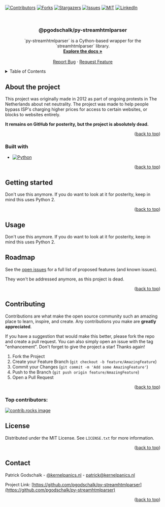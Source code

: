 <!-- markdownlint-disable -->

<a id="readme-top"></a>

<!-- PROJECT SHIELDS -->

[![Contributors][contributors-shield]][contributors-url]
[![Forks][forks-shield]][forks-url]
[![Stargazers][stars-shield]][stars-url]
[![Issues][issues-shield]][issues-url]
[![MIT][license-shield]][license-url]
[![LinkedIn][linkedin-shield]][linkedin-url]

<!-- PROJECT LOGO -->
<br />
<div align="center">

<h3 align="center">@pgodschalk/py-streamhtmlparser</h3>

  <p align="center">
    `py-streamhtmlparser` is a Cython-based wrapper for the `streamhtmlparser` library.
    <br />
    <a href="https://swiperproxy.github.io/py-streamhtmlparser.html"><strong>Explore the docs »</strong></a>
    <br />
    <br />
    <a href="https://github.com/pgodschalk/py-streamhtmlparser/issues/new?labels=bug&template=bug-report---.md">Report Bug</a>
    ·
    <a href="https://github.com/pgodschalk/py-streamhtmlparser/issues/new?labels=enhancement&template=feature-request---.md">Request Feature</a>
  </p>
</div>

<!-- TABLE OF CONTENTS -->
<details>
  <summary>Table of Contents</summary>
  <ol>
    <li>
      <a href="#about-the-project">About the project</a>
      <ul>
        <li><a href="#built-with">Built with</a></li>
      </ul>
    </li>
    <li>
      <a href="#getting-started">Getting started</a>
      <ul>
        <li><a href="#prerequisites">Prerequisites</a></li>
        <li><a href="#installation">Installation</a></li>
      </ul>
    </li>
    <li><a href="#usage">Usage</a></li>
    <li><a href="#roadmap">Roadmap</a></li>
    <li><a href="#contributing">Contributing</a></li>
    <li><a href="#license">License</a></li>
    <li><a href="#contact">Contact</a></li>
  </ol>
</details>

<!-- ABOUT THE PROJECT -->

## About the project

This project was originally made in 2012 as part of ongoing protests in The
Netherlands about net neutrality. The project was made to help people bypass
ISP's charging higher prices for access to certain websites, or blocks to
websites entirely.

**It remains on GitHub for posterity, but the project is absolutely dead.**

<p align="right">(<a href="#readme-top">back to top</a>)</p>

### Built with

- [![Python][python]][python-url]

<p align="right">(<a href="#readme-top">back to top</a>)</p>

<!-- GETTING STARTED -->

## Getting started

Don't use this anymore. If you do want to look at it for posterity, keep in
mind this uses Python 2.

<p align="right">(<a href="#readme-top">back to top</a>)</p>

<!-- USAGE EXAMPLES -->

## Usage

Don't use this anymore. If you do want to look at it for posterity, keep in
mind this uses Python 2.

<!-- ROADMAP -->

## Roadmap

See the [open issues](https://github.com/pgodschalk/py-streamhtmlparser/issues) for a full list of proposed features (and known issues).

They won't be addressed anymore, as this project is dead.

<p align="right">(<a href="#readme-top">back to top</a>)</p>

<!-- CONTRIBUTING -->

## Contributing

Contributions are what make the open source community such an amazing place to learn, inspire, and create. Any contributions you make are **greatly appreciated**.

If you have a suggestion that would make this better, please fork the repo and create a pull request. You can also simply open an issue with the tag "enhancement".
Don't forget to give the project a star! Thanks again!

1. Fork the Project
2. Create your Feature Branch (`git checkout -b feature/AmazingFeature`)
3. Commit your Changes (`git commit -m 'Add some AmazingFeature'`)
4. Push to the Branch (`git push origin feature/AmazingFeature`)
5. Open a Pull Request

<p align="right">(<a href="#readme-top">back to top</a>)</p>

### Top contributors:

<a href="https://github.com/pgodschalk/py-streamhtmlparser/graphs/contributors">
  <img src="https://contrib.rocks/image?repo=pgodschalk/py-streamhtmlparser" alt="contrib.rocks image" />
</a>

<!-- LICENSE -->

## License

Distributed under the MIT License. See `LICENSE.txt` for more information.

<p align="right">(<a href="#readme-top">back to top</a>)</p>

<!-- CONTACT -->

## Contact

Patrick Godschalk - [@kernelpanics.nl](https://bsky.app/profile/kernelpanics.nl) - patrick@kernelpanics.nl

Project Link: [https://github.com/pgodschalk/py-streamhtmlparser](https://github.com/pgodschalk/py-streamhtmlparser)

<p align="right">(<a href="#readme-top">back to top</a>)</p>

<!-- MARKDOWN LINKS & IMAGES -->
<!-- https://www.markdownguide.org/basic-syntax/#reference-style-links -->

[contributors-shield]: https://img.shields.io/github/contributors/pgodschalk/py-streamhtmlparser.svg?style=for-the-badge
[contributors-url]: https://github.com/pgodschalk/py-streamhtmlparser/graphs/contributors
[forks-shield]: https://img.shields.io/github/forks/pgodschalk/py-streamhtmlparser.svg?style=for-the-badge
[forks-url]: https://github.com/pgodschalk/py-streamhtmlparser/network/members
[stars-shield]: https://img.shields.io/github/stars/pgodschalk/py-streamhtmlparser.svg?style=for-the-badge
[stars-url]: https://github.com/pgodschalk/py-streamhtmlparser/stargazers
[issues-shield]: https://img.shields.io/github/issues/pgodschalk/py-streamhtmlparser.svg?style=for-the-badge
[issues-url]: https://github.com/pgodschalk/py-streamhtmlparser/issues
[license-shield]: https://img.shields.io/github/license/pgodschalk/py-streamhtmlparser?style=for-the-badge
[license-url]: https://github.com/pgodschalk/py-streamhtmlparser/blob/main/LICENSE.txt
[linkedin-shield]: https://img.shields.io/badge/-LinkedIn-black.svg?style=for-the-badge&logo=linkedin&colorB=555
[linkedin-url]: https://linkedin.com/in/patrick-godschalk
[python]: https://img.shields.io/badge/python-3776AB?style=for-the-badge&logo=python&logoColor=white
[python-url]: https://python.org
